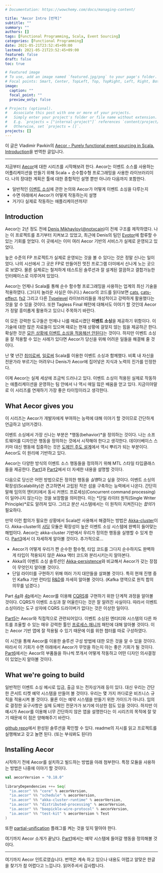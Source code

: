 ```yaml
---
# Documentation: https://wowchemy.com/docs/managing-content/

title: "Aecor Intro [번역]"
subtitle: ""
summary: ""
authors: []
tags: [Functional Programming, Scala, Event Sourcing]
categories: [Functional Programming]
date: 2021-05-21T23:52:45+09:00
lastmod: 2021-05-21T23:52:45+09:00
featured: false
draft: false
toc: true

# Featured image
# To use, add an image named `featured.jpg/png` to your page's folder.
# Focal points: Smart, Center, TopLeft, Top, TopRight, Left, Right, BottomLeft, Bottom, BottomRight.
image:
  caption: ""
  focal_point: ""
  preview_only: false

# Projects (optional).
#   Associate this post with one or more of your projects.
#   Simply enter your project's folder or file name without extension.
#   E.g. `projects = ["internal-project"]` references `content/project/deep-learning/index.md`.
#   Otherwise, set `projects = []`.
projects: []
---
```

이 글은 Vladimir Pavkin의 [Aecor - Purely functional event sourcing in Scala. Introduction](https://pavkin.ru/aecor-intro/)을 번역한 글입니다.

---

지금부터 [Aecor](http://aecor.io/)에 대한 시리즈를 시작해보려 한다. Aecor는 이벤트 소스를 사용하는 어플리케이션을 만들기 위해 Scala + 순수함수형 프로그래밍을 사용한 라이브러리이다. 나의 장대한 계획은 툴에 대한 종합적인 설명 뿐만 아니라 다음까지 포함한다.

- 일반적인 [이벤트 소싱](https://martinfowler.com/eaaDev/EventSourcing.html)에 관한 논의와 Aecor가 어떻게 이벤트 소싱을 다루는지
- 수면 아래에서 Aecor가 어떻게 작동하는지 설명
- 거기다 실제로 작동하는 애플리케이션까지!

## Introduction

Aecor는 2년 정도 전에 [Denis Mikhaylov](https://github.com/notxcain)([@notxcain](https://twitter.com/notxcain))이 전체 구조를 제작하였다. 나는 이 프로젝트를 초기부터 지켜보고 있었고, 최근에 Denis의 팀인  [Evotor](https://evotor.ru/)에 합류할 수 있는 기회를 얻었다. 이 곳에서는 이미 여러 Aecor 기반의 서비스가 실제로 운영되고 있었다.

높은 수준의 FP 프로젝트가 실제로 운영되는 것을 볼 수 있다는 것은 정말 신나는 일이었다. 나의 시선에서 그 곳은 FP로 만들어진 멋진 프로그램 더미에서 신나게 노는 곳으로 보였다. 물론 실제로는 철저하게 테스트된 솔루션과 잘 설계된 깔끔하고 결합가능한 인터페이스로 이루어져 있었다.

Aecor는 언제나 Scala를 통해 순수 함수형 프로그래밍을 사용하는 업계의 최신 기술을 적용하였다. (그다지 놀라운 사실은 아니다.) Aecor의 코드를 읽다보면 [cats](https://github.com/typelevel/cats), [cats-effect](https://github.com/typelevel/cats-effect), [fs2](http://fs2.io/) 그리고 다른 [Typelevel](https://typelevel.org/) 라이브러리들을 개성적이고 강력하게 활용했다는 것을 알 수 있을 것이다. 또한 Tagless Final 패턴에 대해서도 이야기 할 것인데 Aecor가 정말 흥미롭게 활용하고 있으니 주목하기 바란다.

이 모든 강력한 도구들은 언제나 나를 매료시켰던 **이벤트 소싱**을 제공하기 위함이다. 이 기술에 대한 많은 자료들이 있으며 때로는 현재 상황에 걸맞지 않는 힘을 제공하곤 한다. 확실한 것은 [모든 상황에 이벤트 소싱을 적용해선 안된다](https://youtu.be/LDW0QWie21s?t=1257)는 것이다. 하지만 이벤트 소싱을 잘 적용할 수 있는 사례가 있다면 Aecor가 당신을 위해 어려운 일들을 해결해 줄 것이다.

난 몇 년간 [취미로써](https://github.com/vpavkin/i-have-money), [일로써](http://evolutiongaming.com/) Scala를 이용한 이벤트 소싱과 함께했다. 비록 내 자신을 전문가라 부르기는 어려우나 Denis가 Aecor에 집어넣은 지식과 노력의 진가를 인정한다.

이제 Aecor는 실제 세상에 조금씩 드러나고 있다. 이벤트 소싱이 적용된 실제로 작동하는 애플리케이션을 운영하는 팀 안에서 나 역시 매일 많은 배움을 얻고 있다. 지금이야말로 이 시리즈를 연재하기 가장 좋은 타이밍이라고 생각한다.

## What Aecor gives you

이 시리즈는 Aecor가 개발자에게 부여하는 능력에 대해 이야기 할 것이므로 간단하게 언급하고 넘어가겠다.

이벤트 소싱에서 가장 신나는 부분은 *행동(behavior)*을 정의하는 것이다. 나는 소프트웨어를 디자인은 행동을 정의하는 것에서 시작해야 한다고 생각한다. 데이터베이스 스키마 대신 행동에 집중하는 것은 [도메인 주도 설계](https://en.wikipedia.org/wiki/Domain-driven_design)에서 역시 뿌리가 되는 부분이다. Aecor도 이 원리에 기반하고 있다.

Aecor는 다양한 방식의 이벤트 소스 행동들을 정의하기 위해 MTL 스타일 타입클래스들을 제공한다. [Part1](https://pavkin.ru/aecor-part-1)과 [Part2](https://pavkin.ru/aecor-part-2/)에서 더 자세한 내용을 설명할 것이다.

다음으로 당신은 어떤 방법으로든 정의한 행동을 *실행*하고 싶을 것이다. 이벤트 소싱의 확장성(Scalability)은 견고하면서 고립된 작은 섬을 구축하는 능력에서 나온다. 간단히 말해 임의의 엔티티에서 동시 커맨드 프로세싱(Concurrent command processing)이 일어나지 않는다는 것을 보장함을 의미한다. 이는 *단일 라이터 원칙(Single Writer Principle)*로도 알려져 있다. 그리고 분산 시스템에서는 이 원칙이 지켜진다는 *합의*가 필요하다.

만약 이런 합의가 필요한 상황에서 Scala만 사용해서 해결하는 방법은 [Akka-cluster](https://doc.akka.io/docs/akka/2.5/cluster-usage.html)이다. Akka-cluster의 [샤딩](https://doc.akka.io/docs/akka/2.5/cluster-sharding.html) 모듈은 확장성이 높은 이벤트 소싱 시스템에 완벽히 들어맞는 해법이다. Aecor는 akka-cluster 기반에서 우리가 정의한 행동을 실행할 수 있게 한다. [Part3](https://pavkin.ru/aecor-part-3/)에서 더 자세하게 알아볼 것이다. 추가적으로...

- Aecor가 어떻게 우리가 짠 순수한 함수형, 타입 코드를 그다지 순수하지도 완벽하게 타입이 적용되지 않은 Akka 액터 코드와 분리시키는지 알아본다.
- Akka의 이벤트 소싱 솔루션인 [Akka-persistence](https://doc.akka.io/docs/akka/2.5/persistence.html)와 비교해서 Aecor가 갖는 장점이 무엇인지 알아볼 것이다.
- 단일 라이터를 구현하기 위해 여러 가지 대안들을 살펴볼 것이다. 특히 현재 진행 중인 Kafka 기반 런타임 [R&D](https://github.com/notxcain/aecor/pull/49)를 자세히 알아볼 것이다. (Kafka 영역으로 원칙 합의 의무를 넘겼다.)

Part [4a](https://pavkin.ru/aecor-part-4a/)와 [4b](https://pavkin.ru/aecor-part-4b/)에서는 Aecor를 이용해 [CQRS](https://martinfowler.com/bliki/CQRS.html)를 구현하기 위한 단계적 과정을 알아볼 것이다. CQRS가 이벤트 소싱과 잘 어울린다는 것은 잘 알려진 사실이다. 따라서 이벤트 소싱이라는 도구 상자에 CQRS 드라이버가 없다는 것은 이상한 일이다.

[Part5](https://pavkin.ru/aecor-part-5/)는 Aecor와 직접적으로 관련되어있다. 이벤트 소싱된 엔티티와 시스템의 다른 파트를 조율할 수 있는 매우 강력한 툴인 [프로세스 매니저](https://www.enterpriseintegrationpatterns.com/patterns/messaging/ProcessManager.html) 패턴에 대해 알아볼 것이다. 이는 Aecor 기반 앱에 잘 적용될 수 있기 때문에 이를 위한 챕터를 따로 구성하였다.

이 시간을 통해 Aecor를 이용한 솔루션 구성 방법에 대한 모든 것을 알 수 있을 것이다. 따라서 이 기회가 수면 아래에서 Aecor가 무엇을 하는지 아는 좋은 기회가 될 것이다. [Part6](https://pavkin.ru/aecor-part-6)에서는 Aecor의 부품들을 하나씩 쪼개서 어떻게 작동하고 어떤 디자인 의사결정이 있었는지 알아볼 것이다.

## What we're going to build

일반적인 이벤트 소싱 예시로 입금, 출금 또는 전자상거래 등이 있다. 대신 우리는 간단한 콘서트 티켓 예약 시스템을 만들어 볼 것이다. 우리는 몇 가지 까다로운 비즈니스 규칙을 적용시켜 볼 것이다. 물론 이는 예약 시스템을 만들기 위한 가이드가 아니다. 임의로 결정한 요구사항은 실제 도메인 전문가가 보기에 이상한 점도 있을 것이다. 하지만 이 예시가 Aecor를 이용해 너무 간단하지 않은 앱을 설명한다는 이 시리즈의 목적에 잘 맞기 때문에 이 점은 양해해주기 바란다.

[github repo](https://github.com/vpavkin/ticket-booking-aecor)에서 완성된 솔루션을 확인할 수 있다. readme의 지시를 읽고 프로젝트를 실행해보고 갖고 놀면 된다. (또는 부숴봐도 된다!)

## Installing Aecor

시작하기 전에 Aecor를 설치하고 빌드하는 방법을 아래 첨부한다. 특정 모듈을 사용하는 방법은 나중에 이야기 할 것이다.

```scala
val aecorVersion = "0.18.0"
 
libraryDependencies ++= Seq(
  "io.aecor" %% "core" % aecorVersion,
  "io.aecor" %% "schedule" % aecorVersion,
  "io.aecor" %% "akka-cluster-runtime" % aecorVersion,
  "io.aecor" %% "distributed-processing" % aecorVersion,
  "io.aecor" %% "boopickle-wire-protocol" % aecorVersion,
  "io.aecor" %% "test-kit" % aecorVersion % Test
)
```

또한 [partial-unification](https://www.scala-lang.org/news/2.12.0/#partial-unification-for-type-constructor-inference) 플래그를 켜는 것을 잊지 말아야 한다.

여기까지 Aecor 소개가 끝났다. [Part1](https://pavkin.ru/aecor-part-1)에서는 예약 시스템에 들어갈 행동을 정의해볼 것이다.

---

여기까지 Aecor 인트로였습니다. 번역은 계속 하고 있으나 내용도 어렵고 알맞은 한글을 찾기가 참 어렵다고 느낍니다. 읽어주셔서 감사합니다.
